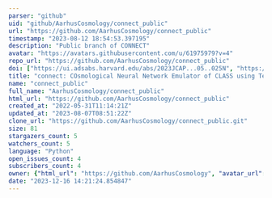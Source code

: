 ```yaml
---
parser: "github"
uid: "github/AarhusCosmology/connect_public"
url: "https://github.com/AarhusCosmology/connect_public"
timestamp: "2023-08-12 18:54:53.397195"
description: "Public branch of CONNECT"
avatar: "https://avatars.githubusercontent.com/u/61975979?v=4"
repo_url: "https://github.com/AarhusCosmology/connect_public"
doi: ["https://ui.adsabs.harvard.edu/abs/2023JCAP...05..025N", "https://ui.adsabs.harvard.edu/abs/2023ascl.soft07061N/abstract"]
title: "connect: COsmological Neural Network Emulator of CLASS using TensorFlow"
name: "connect_public"
full_name: "AarhusCosmology/connect_public"
html_url: "https://github.com/AarhusCosmology/connect_public"
created_at: "2022-05-31T11:14:21Z"
updated_at: "2023-08-07T08:51:22Z"
clone_url: "https://github.com/AarhusCosmology/connect_public.git"
size: 81
stargazers_count: 5
watchers_count: 5
language: "Python"
open_issues_count: 4
subscribers_count: 4
owner: {"html_url": "https://github.com/AarhusCosmology", "avatar_url": "https://avatars.githubusercontent.com/u/61975979?v=4", "login": "AarhusCosmology", "type": "Organization"}
date: "2023-12-16 14:21:24.854847"
---
```

